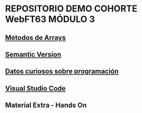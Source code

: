 # REPOSITORIO DEMO COHORTE WebFT63 MÓDULO 3

## [Métodos de Arrays](./xtras/arrays-metodos.md)

## [Semantic Version](./xtras/semanticVersion.md)

## [Datos curiosos sobre programación](./xtras/datos.md)

## [Visual Studio Code](./xtras/vsc.md)

## Material Extra - Hands On